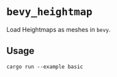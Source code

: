 # `bevy_heightmap`

Load Heightmaps as meshes in `bevy`.

## Usage

```
cargo run --example basic
```
